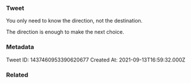 ### Tweet
You only need to know the direction, not the destination.

The direction is enough to make the next choice.

### Metadata
Tweet ID: 1437460953390620677
Created At: 2021-09-13T16:59:32.000Z

### Related

